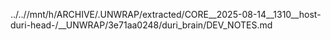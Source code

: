 ../..//mnt/h/ARCHIVE/.UNWRAP/extracted/CORE__2025-08-14__1310__host-duri-head-/__UNWRAP/3e71aa0248/duri_brain/DEV_NOTES.md